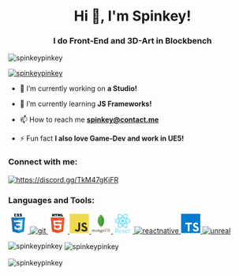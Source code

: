 <h1 align="center">Hi 👋, I'm Spinkey!</h1>
<h3 align="center">I do Front-End and 3D-Art in Blockbench</h3>

<p align="left"> <img src="https://komarev.com/ghpvc/?username=spinkeypinkey&label=Profile%20views&color=0e75b6&style=flat" alt="spinkeypinkey" /> </p>

<p align="left"> <a href="https://github.com/ryo-ma/github-profile-trophy"><img src="https://github-profile-trophy.vercel.app/?username=spinkeypinkey" alt="spinkeypinkey" /></a> </p>

- 🔭 I’m currently working on **a Studio!**

- 🌱 I’m currently learning **JS Frameworks!**

- 📫 How to reach me **spinkey@contact.me**

- ⚡ Fun fact **I also love Game-Dev and work in UE5!**

<h3 align="left">Connect with me:</h3>
<p align="left">
<a href="https://discord.gg/https://discord.gg/TkM47gKjFR" target="blank"><img align="center" src="https://raw.githubusercontent.com/rahuldkjain/github-profile-readme-generator/master/src/images/icons/Social/discord.svg" alt="https://discord.gg/TkM47gKjFR" height="30" width="40" /></a>
</p>

<h3 align="left">Languages and Tools:</h3>
<p align="left"> <a href="https://www.w3schools.com/css/" target="_blank" rel="noreferrer"> <img src="https://raw.githubusercontent.com/devicons/devicon/master/icons/css3/css3-original-wordmark.svg" alt="css3" width="40" height="40"/> </a> <a href="https://git-scm.com/" target="_blank" rel="noreferrer"> <img src="https://www.vectorlogo.zone/logos/git-scm/git-scm-icon.svg" alt="git" width="40" height="40"/> </a> <a href="https://www.w3.org/html/" target="_blank" rel="noreferrer"> <img src="https://raw.githubusercontent.com/devicons/devicon/master/icons/html5/html5-original-wordmark.svg" alt="html5" width="40" height="40"/> </a> <a href="https://developer.mozilla.org/en-US/docs/Web/JavaScript" target="_blank" rel="noreferrer"> <img src="https://raw.githubusercontent.com/devicons/devicon/master/icons/javascript/javascript-original.svg" alt="javascript" width="40" height="40"/> </a> <a href="https://www.mongodb.com/" target="_blank" rel="noreferrer"> <img src="https://raw.githubusercontent.com/devicons/devicon/master/icons/mongodb/mongodb-original-wordmark.svg" alt="mongodb" width="40" height="40"/> </a> <a href="https://reactjs.org/" target="_blank" rel="noreferrer"> <img src="https://raw.githubusercontent.com/devicons/devicon/master/icons/react/react-original-wordmark.svg" alt="react" width="40" height="40"/> </a> <a href="https://reactnative.dev/" target="_blank" rel="noreferrer"> <img src="https://reactnative.dev/img/header_logo.svg" alt="reactnative" width="40" height="40"/> </a> <a href="https://www.typescriptlang.org/" target="_blank" rel="noreferrer"> <img src="https://raw.githubusercontent.com/devicons/devicon/master/icons/typescript/typescript-original.svg" alt="typescript" width="40" height="40"/> </a> <a href="https://unrealengine.com/" target="_blank" rel="noreferrer"> <img src="https://raw.githubusercontent.com/kenangundogan/fontisto/036b7eca71aab1bef8e6a0518f7329f13ed62f6b/icons/svg/brand/unreal-engine.svg" alt="unreal" width="40" height="40"/> </a> </p>

<p><img align="left" src="https://github-readme-stats.vercel.app/api/top-langs?username=spinkeypinkey&show_icons=true&locale=en&layout=compact" alt="spinkeypinkey" /></p>

<p>&nbsp;<img align="center" src="https://github-readme-stats.vercel.app/api?username=spinkeypinkey&show_icons=true&locale=en" alt="spinkeypinkey" /></p>

<p><img align="center" src="https://github-readme-streak-stats.herokuapp.com/?user=spinkeypinkey&" alt="spinkeypinkey" /></p>
